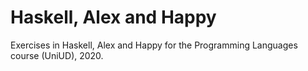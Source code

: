 # Haskell, Alex and Happy

Exercises in Haskell, Alex and Happy for the Programming Languages course (UniUD), 2020.

